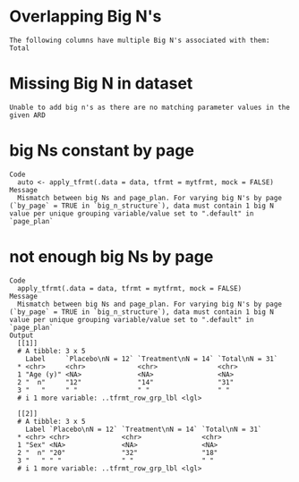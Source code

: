 # Overlapping Big N's

    The following columns have multiple Big N's associated with them:
    Total

# Missing Big N in dataset

    Unable to add big n's as there are no matching parameter values in the given ARD

# big Ns constant by page

    Code
      auto <- apply_tfrmt(.data = data, tfrmt = mytfrmt, mock = FALSE)
    Message
      Mismatch between big Ns and page_plan. For varying big N's by page (`by_page` = TRUE in `big_n_structure`), data must contain 1 big N value per unique grouping variable/value set to ".default" in `page_plan`

# not enough big Ns by page

    Code
      apply_tfrmt(.data = data, tfrmt = mytfrmt, mock = FALSE)
    Message
      Mismatch between big Ns and page_plan. For varying big N's by page (`by_page` = TRUE in `big_n_structure`), data must contain 1 big N value per unique grouping variable/value set to ".default" in `page_plan`
    Output
      [[1]]
      # A tibble: 3 x 5
        Label     `Placebo\nN = 12` `Treatment\nN = 14` `Total\nN = 31`
      * <chr>     <chr>             <chr>               <chr>          
      1 "Age (y)" <NA>              <NA>                <NA>           
      2 "  n"     "12"              "14"                "31"           
      3 "   "     " "               " "                 " "            
      # i 1 more variable: ..tfrmt_row_grp_lbl <lgl>
      
      [[2]]
      # A tibble: 3 x 5
        Label `Placebo\nN = 12` `Treatment\nN = 14` `Total\nN = 31`
      * <chr> <chr>             <chr>               <chr>          
      1 "Sex" <NA>              <NA>                <NA>           
      2 "  n" "20"              "32"                "18"           
      3 "   " " "               " "                 " "            
      # i 1 more variable: ..tfrmt_row_grp_lbl <lgl>
      

